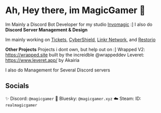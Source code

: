 # Ah, Hey there, im MagicGamer 👋
Im Mainly a Discord Bot Developer for my studio [Invomagic](https://invomagic.com) :]
I also do **Discord Server Management & Design**

Im mainly working on [Tickets](https://tickets.magicgamer.xyz), [CyberShield](https://cybershieldbot.xyz), [Linkr Network](https://linkrdiscord.xyz), and [Restorio](https://restorio.invomagic.com)

__Other Projects__
Projects i dont own, but help out on :]
Wrapped V2: https://wrapped.site built by the increidble @wrappeddev
Leveret: https://www.leveret.app/ by Akairia

I also do Management for Several Discord servers

## Socials 

✨ Discord: `@magicgamer`
🦋 Bluesky: `‪@magicgamer.xyz‬` 
☁️ Steam: ID: `realmagicgamer`
